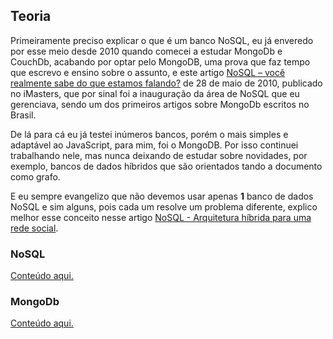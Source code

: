 ## Teoria

Primeiramente preciso explicar o que é um banco NoSQL, eu já enveredo por esse meio desde 2010 quando comecei a estudar MongoDb e CouchDb, acabando por optar pelo MongoDB, uma prova que faz tempo que escrevo e ensino sobre o assunto, e este artigo [NoSQL – você realmente sabe do que estamos falando?](http://imasters.com.br/artigo/17043/banco-de-dados/nosql-voce-realmente-sabe-do-que-estamos-falando/?trace=1519021197&source=author-archive) de 28 de maio de 2010, publicado no iMasters, que por sinal foi a inauguração da área de NoSQL que eu gerenciava, sendo um dos primeiros artigos sobre MongoDb escritos no Brasil.

De lá para cá eu já testei inúmeros bancos, porém o mais simples e adaptável ao JavaScript, para mim, foi o MongoDB. Por isso continuei trabalhando nele, mas nunca deixando de estudar sobre novidades, por exemplo, bancos de dados híbridos que são orientados tando a documento como grafo.

E eu sempre evangelizo que não devemos usar apenas **1** banco de dados NoSQL e sim alguns, pois cada um resolve um problema diferente, explico melhor esse conceito nesse artigo [NoSQL - Arquitetura híbrida para uma rede social](http://nomadev.com.br/nosql-arquitetura-h%C3%ADbrida-para-uma-rede-social/).

### NoSQL

[Conteúdo aqui.](./theory-nosql.md)

### MongoDb

[Conteúdo aqui.](./theory-mongodb.md)
